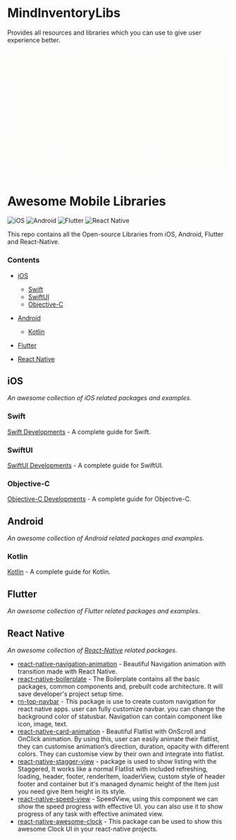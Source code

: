 # MindInventoryLibs
Provides all resources and libraries which you can use to give user experience better.

![Awesome Mobile Libraries - MindInventory.](https://github.com/TusharSanchaniya-mi/MindInventoryLibs/blob/main/banner/mindinventory_banner.gif?raw=true)

# Awesome Mobile Libraries
![iOS](https://img.shields.io/badge/iOS-000000?style=plastic&logo=apple&logoColor=white) ![Android](https://img.shields.io/badge/Android-3DDC84?style=plastic&logo=android&logoColor=white) ![Flutter](https://img.shields.io/badge/Flutter-%2302569B.svg?style=plastic&logo=Flutter&logoColor=white) ![React Native](https://img.shields.io/badge/react_native-%2320232a.svg?style=plastic&logo=react&logoColor=%2361DAFB)

This repo contains all the Open-source Libraries from iOS, Android, Flutter and React-Native.

### Contents
- [iOS](#ios)
  - [Swift](#swift)
  - [SwiftUI](#swiftui)
  - [Objective-C](#objective-c)

- [Android](#android)
  - [Kotlin](#kotlin)

- [Flutter](#flutter)

- [React Native](#react-native)

## iOS
*An awesome collection of iOS related packages and examples.*

### Swift
[Swift Developments](https://developer.apple.com/swift/) - A complete guide for Swift.

### SwiftUI
[SwiftUI Developments](https://developer.apple.com/tutorials/SwiftUI) - A complete guide for SwiftUI.

### Objective-C

[Objective-C Developments](https://developer.apple.com/library/archive/documentation/Cocoa/Conceptual/ProgrammingWithObjectiveC/Introduction/Introduction.html) - A complete guide for Objective-C.

## Android
*An awesome collection of Android related packages and examples.*

### Kotlin
[Kotlin](https://developer.android.com/kotlin) - A complete guide for Kotlin.

## Flutter
*An awesome collection of Flutter related packages and examples.*

## React Native
*An awesome collection of [React-Native](https://reactnative.dev/) related packages.*
* [react-native-navigation-animation](https://github.com/Mindinventory/react-native-navigation-animation) - Beautiful Navigation animation with transition made with React Native.
* [react-native-boilerplate](https://github.com/Mindinventory/react-native-boilerplate) - The Boilerplate contains all the basic packages, common components and, prebuilt code architecture. It will save developer's project setup time.
* [rn-top-navbar](https://github.com/Mindinventory/React-Native-top-navbar) - This package is use to create custom navigation for react native apps. user can fully customize navbar. you can change the background color of statusbar. Navigation can contain component like icon, image, text.
* [react-native-card-animation](https://github.com/access-mindinventory/react-native-card-animation) - Beautiful Flatlist with OnScroll and OnClick animation. By using this, user can easily animate their flatlist, they can customise animation’s direction, duration, opacity with different colors. They can customise view by their own and integrate into flatlist.
* [react-native-stagger-view](https://github.com/Mindinventory/react-native-stagger-view) - package is used to show listing with the Staggered, It works like a normal Flatlist with included refreshing, loading, header, footer, renderItem, loaderView, custom style of header footer and container but it's managed dynamic height of the Item just you need give Item height in its style.
* [react-native-speed-view](https://github.com/Mindinventory/react-native-speed-view) - SpeedView, using this component we can show the speed progress with effective UI. you can also use it to show progress of any task with effective animated view.
* [react-native-awesome-clock](https://github.com/Mindinventory/awesome-clock) - This package can be used to show this awesome Clock UI in your react-native projects.